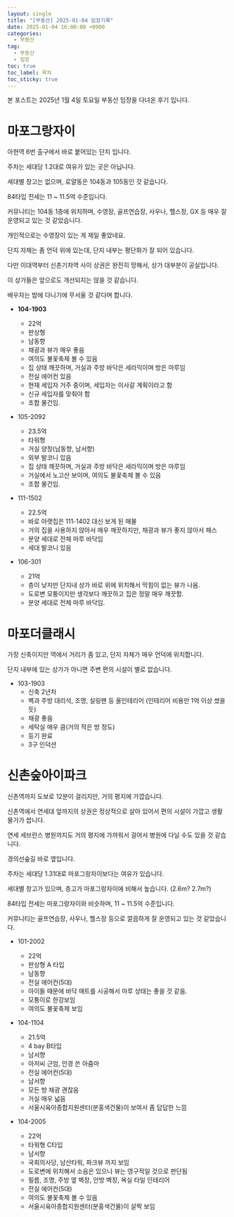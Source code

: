 ```yaml
---
layout: single
title: "[부동산] 2025-01-04 임장기록"
date: 2025-01-04 16:00:00 +0900
categories: 
  - 부동산
tag: 
  - 부동산
  - 임장
toc: true
toc_label: 목차
toc_sticky: true
---
```


<script>
var password = prompt("Enter the password:");
if (password !== "2233") {
    document.body.innerHTML = "Access Denied";
}
</script>

본 포스트는 2025년 1월 4일 토요일 부동산 임장을 다녀온 후기 입니다.

# 마포그랑자이

아현역 6번 출구에서 바로 붙어있는 단지 입니다.

주차는 세대당 1.2대로 여유가 있는 곳은 아닙니다.

세대별 창고는 없으며, 로얄동은 104동과 105동인 것 같습니다.

84타입 전세는 11 ~ 11.5억 수준입니다.

커뮤니티는 104동 1층에 위치하며, 수영장, 골프연습장, 사우나, 헬스장, GX 등 매우 잘 운영되고 있는 것 같았습니다.

개인적으로는 수영장이 있는 게 제일 좋았네요.

단지 자체는 좀 언덕 위에 있는데, 단지 내부는 평단화가 잘 되어 있습니다.

다만 이대역부터 신촌기차역 사이 상권은 완전히 망해서, 상가 대부분이 공실입니다.

이 상가들은 앞으로도 개선되지는 않을 것 같습니다.

배우자는 밤에 다니기에 무서울 것 같다며 합니다.

* **104-1903**
  - 22억
  - 판상형
  - 남동향
  - 채광과 뷰가 매우 좋음
  - 여의도 불꽃축제 볼 수 있음
  - 집 상태 깨끗하며, 거실과 주방 바닥은 세라믹이며 방은 마루임
  - 전실 에어컨 있음
  - 현재 세입자 거주 중이며, 세입자는 이사갈 계획이라고 함
  - 신규 세입자를 맞춰야 함
  - 조합 물건임.

* 105-2092
  - 23.5억
  - 타워형
  - 거실 양창(남동향, 남서향)
  - 외부 발코니 있음
  - 집 상태 깨끗하며, 거실과 주방 바닥은 세라믹이며 방은 마루임
  - 거실에서 노고산 보이며, 여의도 불꽃축제 볼 수 있음
  - 조합 물건임.

* 111-1502
  - 22.5억
  - 바로 아랫집은 111-1402 대신 보게 된 매물
  - 거의 집을 사용하지 않아서 매우 깨끗하지만, 채광과 뷰가 좋지 않아서 패스  
  - 분양 세대로 전체 마루 바닥임
  - 세대 발코니 있음

* 106-301
  - 21억
  - 층이 낮지만 단지내 상가 바로 위에 위치해서 막힘이 없는 뷰가 나옴.
  - 도로변 모퉁이지만 생각보다 깨끗하고 집은 정말 매우 깨끗함.
  - 분양 세대로 전체 마루 바닥임.

# 마포더클래시

가장 신축이지만 역에서 거리가 좀 있고, 단지 자체가 매우 언덕에 위치합니다.

단지 내부에 있는 상가가 아니면 주변 편의 시설이 별로 없습니다.

* 103-1903
  - 신축 2년차
  - 벽과 주방 대리석, 조명, 실링팬 등 올인테리어 (인테리어 비용만 1억 이상 썼을 듯)
  - 채광 좋음
  - 세탁실 매우 큼(거의 작은 방 정도)
  - 등기 완료
  - 3구 인덕션

# 신촌숲아이파크

신촌역까지 도보로 12분이 걸리지만, 거의 평지에 가깝습니다.

신촌역에서 연세대 앞까지의 상권은 정상적으로 살아 있어서 편의 시설이 가깝고 생활 물가가 쌉니다.

연세 세브란스 병원까지도 거의 평지에 가까워서 걸어서 병원에 다닐 수도 있을 것 같습니다.

경의선숲길 바로 옆입니다.

주차는 세대당 1.31대로 마포그랑자이보다는 여유가 있습니다.

세대별 창고가 있으며, 층고가 마포그랑자이에 비해서 높습니다. (2.6m? 2.7m?)

84타입 전세는 마포그랑자이와 비슷하며, 11 ~ 11.5억 수준입니다.

커뮤니티는 골프연습장, 사우나, 헬스장 등으로 깔끔하게 잘 운영되고 있는 것 같았습니다.

* 101-2002
  - 22억
  - 판상형 A 타입
  - 남동향
  - 전실 에어컨(5대)
  - 아이들 때문에 바닥 매트를 시공해서 마루 상태는 좋을 것 같음.
  - 모퉁이로 한강보임
  - 여의도 불꽃축제 보임

* 104-1104
  - 21.5억
  - 4 bay B타입
  - 남서향
  - 아저씨 근엄, 안경 쓴 아줌마
  - 전실 에어컨(5대)
  - 남서향
  - 모든 방 채광 괜찮음
  - 거실 매우 넓음
  - 서울시육아종합지원센터(분홍색건물)이 보여서 좀 답답한 느낌

* 104-2005
  - 22억
  - 타워형 C타입
  - 남서향
  - 국회의사당, 남산타워, 파크뷰 까지 보임
  - 도로변에 위치해서 소음은 있으나 뷰는 영구적일 것으로 판단됨
  - 필름, 조명, 주방 옆 벽장, 안방 벽장, 욕실 타일 인테리어
  - 전실 에어컨(5대)
  - 여의도 불꽃축제 볼 수 있음
  - 서울시육아종합지원센터(분홍색건물)이 살짝 보임

